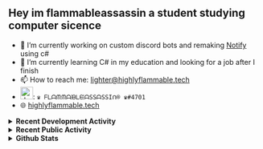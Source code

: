 ## Hey im flammableassassin a student studying computer sicence

- 🔭 I’m currently working on custom discord bots and remaking [Notify](https://github.com/flamableassassin/notify) using c#
- 🌱  I’m currently learning C# in my education and looking for a job after I finish
- 📫 How to reach me: [lighter@highlyflammable.tech](mailto:lighter@highlyflammable.tech?subject=Hello)
- <img src="https://discord.com/assets/2c21aeda16de354ba5334551a883b481.png" alt="drawing" width="25"/>: `♛ ᖴᒪᗩᙏᙏᗩᙖᒪᙓᗩSSᗩSSIᑎ® ♛#4701`
- 🌐 [highlyflammable.tech](highlyflammable.tech)

<details>
  <summary><b>Recent Development Activity</b></summary>
    <br>

  <!--START_SECTION:waka-->
  ```text
  JavaScript   12 hrs 34 mins  ██████████████████████▒░░   89.28 %
  JSON         42 mins         █▒░░░░░░░░░░░░░░░░░░░░░░░   05.06 %
  Text         21 mins         ▓░░░░░░░░░░░░░░░░░░░░░░░░   02.53 %
  Python       9 mins          ▒░░░░░░░░░░░░░░░░░░░░░░░░   01.12 %
  Git Config   8 mins          ▒░░░░░░░░░░░░░░░░░░░░░░░░   01.04 %
  ```
  <!--END_SECTION:waka-->

</details>

<details>
  <summary><b>Recent Public Activity</b></summary>
    <br>

  <!--START_SECTION:activity-->
  1. ❌ Closed PR [#9](https://github.com/flamableassassin/notify/pull/9) in [flamableassassin/notify](https://github.com/flamableassassin/notify)
  2. ❌ Closed PR [#8](https://github.com/flamableassassin/notify/pull/8) in [flamableassassin/notify](https://github.com/flamableassassin/notify)
  3. ❌ Closed PR [#7](https://github.com/flamableassassin/notify/pull/7) in [flamableassassin/notify](https://github.com/flamableassassin/notify)
  4. 🗣 Commented on [#8](https://github.com/codedtogether/chip/issues/8) in [codedtogether/chip](https://github.com/codedtogether/chip)
  5. 💪 Opened PR [#8](https://github.com/codedtogether/chip/pull/8) in [codedtogether/chip](https://github.com/codedtogether/chip)
  <!--END_SECTION:activity-->

</details>

<details>
  <summary><b>Github Stats</b></summary>
    <br>

  ![My stats](https://github-readme-stats.vercel.app/api?username=flamableassassin&count_private=true&show_icons=true&theme=radical&title_color=88ff59)

</details>
